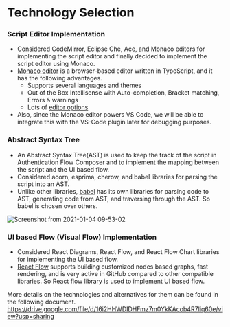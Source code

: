 # Technology Selection

### Script Editor Implementation

- Considered CodeMirror, Eclipse Che, Ace, and Monaco editors for implementing the script editor and finally decided to implement the script editor using Monaco.
- [Monaco editor](https://microsoft.github.io/monaco-editor/) is a browser-based editor written in TypeScript, and it has the following advantages.
  - Supports several languages and themes
  - Out of the Box Intellisense with Auto-completion, Bracket matching, Errors & warnings
  - Lots of [editor options](https://microsoft.github.io/monaco-editor/api/interfaces/monaco.editor.ieditoroptions.html)
- Also, since the Monaco editor powers VS Code, we will be able to integrate this with the VS-Code plugin later for debugging purposes. 

### Abstract Syntax Tree

- An Abstract Syntax Tree(AST) is used to keep the track of the script in Authentication Flow Composer and to implement the mapping between the script and the UI based flow. 
- Considered acorn, esprima, cherow, and babel libraries for parsing the script into an AST. 
- Unlike other libraries, [babel](https://github.com/babel/babel) has its own libraries for parsing code to AST, generating code from AST, and traversing through the AST. So babel is chosen over others.

![Screenshot from 2021-01-04 09-53-02](https://user-images.githubusercontent.com/47143221/111862081-e2dac100-8978-11eb-9ad9-2ed5958e5ed8.png)


### UI based Flow (Visual Flow) Implementation
- Considered React Diagrams, React Flow, and React Flow Chart libraries for implementing the UI based flow. 
- [React Flow](https://reactflow.dev/) supports building customized nodes based graphs, fast rendering, and is very active in GitHub compared to other compatible libraries. So React flow library is used to implement UI based flow.

More details on the technologies and alternatives for them can be found in the following document.
https://drive.google.com/file/d/16i2HHWDIDHFmz7m0YkKAcob4R7Iiq60e/view?usp=sharing
